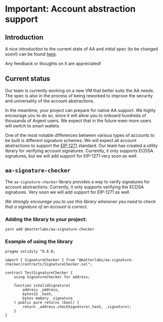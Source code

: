# Important: Account abstraction support

## Introduction

A nice introduction to the current state of AA and initial spec (to be changed soon!) can be found [here](https://hackmd.io/@angelfish/BytzUTdCK).

Any feedback or thoughts on it are appreciated!

## Current status

Our team is currently working on a new VM that better suits the AA needs. The spec is also in the process of being reworked to improve the security and universality of the account abstractions.

In the meantime, your project can prepare for native AA support. We highly encourage you to do so, since it will allow you to onboard hundreds of thousands of Argent users. We expect that in the future even more users will switch to smart wallets.

One of the most notable differences between various types of accounts to be built is different signature schemes. We will expect all account abstractions to support the [EIP-1271](https://eips.ethereum.org/EIPS/eip-1271) standard. Our team has created a utility library for verifying account signatures. Currently, it only supports ECDSA signatures, but we will add support for EIP-1271 very soon as well.

## `aa-signature-checker`

The `aa-signature-checker` library provides a way to verify signatures for account abstractions. Currently, it only supports verifying the ECDSA signatures. Very soon we will add support for EIP-1271 as well.

*We strongly encourage you to use this library whenever you need to check that a signature of an account is correct.*

### Adding the library to your project:

```
yarn add @matterlabs/aa-signature-checker
```

### Example of using the library

```solidity
pragma solidity ^0.8.0;

import { SignatureChecker } from "@matterlabs/aa-signature-checker/contracts/SignatureChecker.sol";

contract TestSignatureChecker {
    using SignatureChecker for address;

    function isValidSignature(
        address _address,
        bytes32 _hash,
        bytes memory _signature
    ) public pure returns (bool) {
        return _address.checkSignature(_hash, _signature);
    }
}
```
